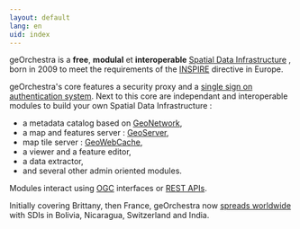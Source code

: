 ```yaml
---
layout: default
lang: en
uid: index
---
```


geOrchestra is a **free**, **modulal** et **interoperable** [Spatial Data Infrastructure](http://en.wikipedia.org/wiki/Spatial_Data_Infrastructure) , born in 2009 to meet the requirements of the [INSPIRE](http://fr.wikipedia.org/wiki/Infrastructure_for_Spatial_Information_in_the_European_Community) directive in Europe. 

geOrchestra's core features a security proxy and a [single sign on authentication system](http://en.wikipedia.org/wiki/Single_sign-on).
Next to this core are independant and interoperable modules to build your own Spatial Data Infrastructure :

 * a metadata catalog based on [GeoNetwork](http://geonetwork-opensource.org/),
 * a map and features server : [GeoServer](http://geoserver.org/),
 * map tile server : [GeoWebCache](http://geowebcache.org/),
 * a viewer and a feature editor,
 * a data extractor, 
 * and several other admin oriented modules.

Modules interact using [OGC](http://fr.wikipedia.org/wiki/Open_Geospatial_Consortium) interfaces or [REST APIs](http://fr.wikipedia.org/wiki/Representational_State_Transfer).

Initially covering Brittany, then France, geOrchestra now [spreads worldwide](http://sdi.georchestra.org/mapfishapp/?wmc=app/contexts/relief.wmc) with SDIs in Bolivia, Nicaragua, Switzerland and India.